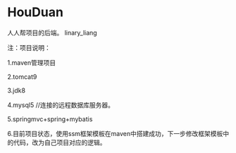 ﻿# HouDuan
人人帮项目的后端。
linary_liang

注：项目说明：

1.maven管理项目

2.tomcat9

3.jdk8

4.mysql5 //连接的远程数据库服务器。

5.springmvc+spring+mybatis

6.目前项目状态，使用ssm框架模板在maven中搭建成功，下一步修改框架模板中的代码，改为自己项目对应的逻辑。